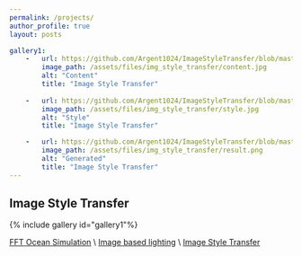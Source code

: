 ```yaml
---
permalink: /projects/
author_profile: true
layout: posts

gallery1:
    -   url: https://github.com/Argent1024/ImageStyleTransfer/blob/master/ImageStyleTransfer.ipynb
        image_path: /assets/files/img_style_transfer/content.jpg
        alt: "Content"
        title: "Image Style Transfer"
        
    -   url: https://github.com/Argent1024/ImageStyleTransfer/blob/master/ImageStyleTransfer.ipynb
        image_path: /assets/files/img_style_transfer/style.jpg
        alt: "Style"
        title: "Image Style Transfer"

    -   url: https://github.com/Argent1024/ImageStyleTransfer/blob/master/ImageStyleTransfer.ipynb
        image_path: /assets/files/img_style_transfer/result.png
        alt: "Generated"
        title: "Image Style Transfer"
---
```


## Image Style Transfer
{% include gallery id="gallery1"%}

[FFT Ocean Simulation](/projects/fftocean) \\
[Image based lighting](/projects/img_light) \\
[Image Style Transfer](https://github.com/Argent1024/ImageStyleTransfer/blob/master/ImageStyleTransfer.ipynb)